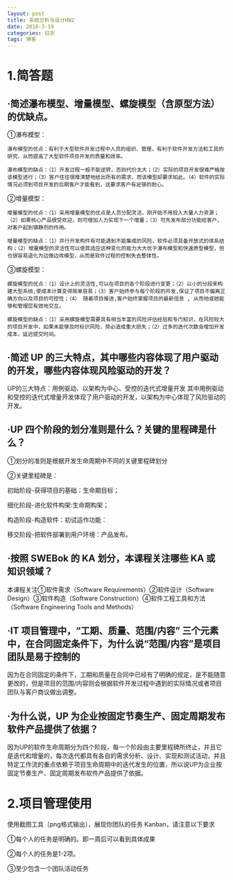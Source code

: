```yaml
---
layout: post
title: 系统分析与设计HW2
date: 2018-3-19
categories: 日志
tags: 博客
---
```

# 1.简答题

## ·简述瀑布模型、增量模型、螺旋模型（含原型方法）的优缺点。



 ①瀑布模型：

	瀑布模型的优点：有利于大型软件开发过程中人员的组织、管理，有利于软件开发方法和工具的研究，从而提高了大型软件项目开发的质量和效率。

    瀑布模型的缺点：（1）开发过程一般不能逆转，否则代价太大；（2）实际的项目开发很难严格按该模型进行；（3）客户往往很难清楚地给出所有的需求，而该模型却要求如此。（4）软件的实际情况必须到项目开发的后期客户才能看到，这要求客户有足够的耐心。 

 ②增量模型：

	增量模型的优点：（1）采用增量模型的优点是人员分配灵活，刚开始不用投入大量人力资源；（2）如果核心产品很受欢迎，则可增加人力实现下一个增量；（3）可先发布部分功能给客户，对客户起到镇静剂的作用。

	增量模型的缺点：（1）并行开发构件有可能遇到不能集成的风险，软件必须具备开放式的体系结构；（2）增量模型的灵活性可以使其适应这种变化的能力大大优于瀑布模型和快速原型模型，但也很容易退化为边做边改模型，从而是软件过程的控制失去整体性。

 ③螺旋模型：

	螺旋模型的优点：（1）设计上的灵活性,可以在项目的各个阶段进行变更；（2）以小的分段来构建大型系统,使成本计算变得简单容易；（3）客户始终参与每个阶段的开发,保证了项目不偏离正确方向以及项目的可控性；（4） 随着项目推进,客户始终掌握项目的最新信息 , 从而他或她能够和管理层有效地交互。 

	螺旋模型的缺点：（1）采用螺旋模型需要具有相当丰富的风险评估经验和专门知识，在风险较大的项目开发中，如果未能够及时标识风险，势必造成重大损失；（2）过多的迭代次数会增加开发成本，延迟提交时间。

## ·简述 UP 的三大特点，其中哪些内容体现了用户驱动的开发，哪些内容体现风险驱动的开发？

 UP的三大特点：用例驱动、以架构为中心、受控的迭代式增量开发
 其中用例驱动和受控的迭代式增量开发体现了用户驱动的开发，以架构为中心体现了风险驱动的开发。

## ·UP 四个阶段的划分准则是什么？关键的里程碑是什么？

 ①划分的准则是根据开发生命周期中不同的关键里程碑划分

 ②关键里程碑是：

 初始阶段-获得项目的基础：生命期目标；

 细化阶段-进化软件构架:生命期构架；

 构造阶段-构造软件：初试运作功能：

 移交阶段-把软件部署到用户环境：产品发布。


## ·按照 SWEBok 的 KA 划分，本课程关注哪些 KA 或 知识领域？

 本课程关注①软件需求（Software Requirements）②软件设计（Software Design）③软件构造（Software Construction）④软件工程工具和方法（Software Engineering Tools and Methods）

## ·IT 项目管理中，“工期、质量、范围/内容” 三个元素中，在合同固定条件下，为什么说“范围/内容”是项目团队是易于控制的

 因为在合同固定的条件下，工期和质量在合同中已经有了明确的规定，是不能随意更改的，但是项目的范围/内容则会根据软件开发过程中遇到的实际情况或者项目团队与客户商议做出调整。

## ·为什么说，UP 为企业按固定节奏生产、固定周期发布软件产品提供了依据？

 因为UP的软件生命周期分为四个阶段，每一个阶段由主要里程碑所终止，并且它是迭代和增量的，每次迭代都具有各自的需求分析、设计、实现和测试活动，并且特定工作流的重点依赖于项目生命周期中的迭代发生的位置，所以说UP为企业按固定节奏生产、固定周期发布软件产品提供了依据。

# 2.项目管理使用

 使用截图工具（png格式输出），展现你团队的任务 Kanban，请注意以下要求

 ①每个人的任务是明确的。即一周后可以看到具体成果

 ②每个人的任务是1-2项。
 
 ③至少包含一个团队活动任务

